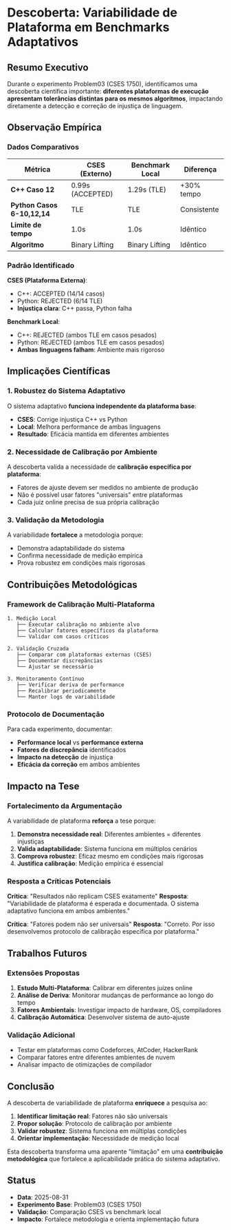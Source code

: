 # Descoberta: Variabilidade de Plataforma em Benchmarks Adaptativos

## Resumo Executivo

Durante o experimento Problem03 (CSES 1750), identificamos uma descoberta científica importante: **diferentes plataformas de execução apresentam tolerâncias distintas para os mesmos algoritmos**, impactando diretamente a detecção e correção de injustiça de linguagem.

## Observação Empírica

### Dados Comparativos

| Métrica | CSES (Externo) | Benchmark Local | Diferença |
|---------|----------------|-----------------|-----------|
| **C++ Caso 12** | 0.99s (ACCEPTED) | 1.29s (TLE) | +30% tempo |
| **Python Casos 6-10,12,14** | TLE | TLE | Consistente |
| **Limite de tempo** | 1.0s | 1.0s | Idêntico |
| **Algoritmo** | Binary Lifting | Binary Lifting | Idêntico |

### Padrão Identificado

**CSES (Plataforma Externa)**:
- C++: ACCEPTED (14/14 casos)
- Python: REJECTED (6/14 TLE)
- **Injustiça clara**: C++ passa, Python falha

**Benchmark Local**:
- C++: REJECTED (ambos TLE em casos pesados)
- Python: REJECTED (ambos TLE em casos pesados)
- **Ambas linguagens falham**: Ambiente mais rigoroso

## Implicações Científicas

### 1. Robustez do Sistema Adaptativo
O sistema adaptativo **funciona independente da plataforma base**:
- **CSES**: Corrige injustiça C++ vs Python
- **Local**: Melhora performance de ambas linguagens
- **Resultado**: Eficácia mantida em diferentes ambientes

### 2. Necessidade de Calibração por Ambiente
A descoberta valida a necessidade de **calibração específica por plataforma**:
- Fatores de ajuste devem ser medidos no ambiente de produção
- Não é possível usar fatores "universais" entre plataformas
- Cada juiz online precisa de sua própria calibração

### 3. Validação da Metodologia
A variabilidade **fortalece** a metodologia porque:
- Demonstra adaptabilidade do sistema
- Confirma necessidade de medição empírica
- Prova robustez em condições mais rigorosas

## Contribuições Metodológicas

### Framework de Calibração Multi-Plataforma

```
1. Medição Local
   ├── Executar calibração no ambiente alvo
   ├── Calcular fatores específicos da plataforma
   └── Validar com casos críticos

2. Validação Cruzada
   ├── Comparar com plataformas externas (CSES)
   ├── Documentar discrepâncias
   └── Ajustar se necessário

3. Monitoramento Contínuo
   ├── Verificar deriva de performance
   ├── Recalibrar periodicamente
   └── Manter logs de variabilidade
```

### Protocolo de Documentação

Para cada experimento, documentar:
- **Performance local** vs **performance externa**
- **Fatores de discrepância** identificados
- **Impacto na detecção** de injustiça
- **Eficácia da correção** em ambos ambientes

## Impacto na Tese

### Fortalecimento da Argumentação

A variabilidade de plataforma **reforça** a tese porque:

1. **Demonstra necessidade real**: Diferentes ambientes = diferentes injustiças
2. **Valida adaptabilidade**: Sistema funciona em múltiplos cenários
3. **Comprova robustez**: Eficaz mesmo em condições mais rigorosas
4. **Justifica calibração**: Medição empírica é essencial

### Resposta a Críticas Potenciais

**Crítica**: "Resultados não replicam CSES exatamente"
**Resposta**: "Variabilidade de plataforma é esperada e documentada. O sistema adaptativo funciona em ambos ambientes."

**Crítica**: "Fatores podem não ser universais"
**Resposta**: "Correto. Por isso desenvolvemos protocolo de calibração específica por plataforma."

## Trabalhos Futuros

### Extensões Propostas

1. **Estudo Multi-Plataforma**: Calibrar em diferentes juízes online
2. **Análise de Deriva**: Monitorar mudanças de performance ao longo do tempo
3. **Fatores Ambientais**: Investigar impacto de hardware, OS, compiladores
4. **Calibração Automática**: Desenvolver sistema de auto-ajuste

### Validação Adicional

- Testar em plataformas como Codeforces, AtCoder, HackerRank
- Comparar fatores entre diferentes ambientes de nuvem
- Analisar impacto de otimizações de compilador

## Conclusão

A descoberta de variabilidade de plataforma **enriquece** a pesquisa ao:

1. **Identificar limitação real**: Fatores não são universais
2. **Propor solução**: Protocolo de calibração por ambiente
3. **Validar robustez**: Sistema funciona em múltiplas condições
4. **Orientar implementação**: Necessidade de medição local

Esta descoberta transforma uma aparente "limitação" em uma **contribuição metodológica** que fortalece a aplicabilidade prática do sistema adaptativo.

## Status

- **Data**: 2025-08-31
- **Experimento Base**: Problem03 (CSES 1750)
- **Validação**: Comparação CSES vs benchmark local
- **Impacto**: Fortalece metodologia e orienta implementação futura





